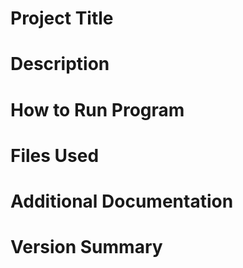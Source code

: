 # Project Title
# Description
# How to Run Program
# Files Used 
# Additional Documentation
# Version Summary
